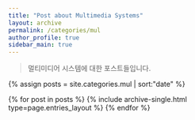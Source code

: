 ```yaml
---
title: "Post about Multimedia Systems"
layout: archive
permalink: /categories/mul
author_profile: true
sidebar_main: true
---
```

> 멀티미디어 시스템에 대한 포스트들입니다.

{% assign posts = site.categories.mul | sort:"date" %}

{% for post in posts %}
  {% include archive-single.html type=page.entries_layout %}
{% endfor %}
